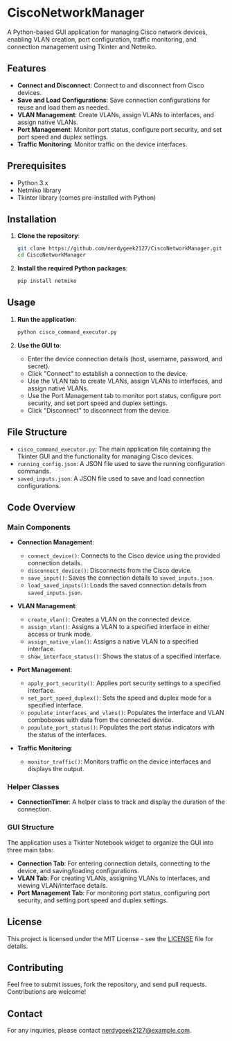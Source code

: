 # CiscoNetworkManager

A Python-based GUI application for managing Cisco network devices, enabling VLAN creation, port configuration, traffic monitoring, and connection management using Tkinter and Netmiko.

## Features

- **Connect and Disconnect**: Connect to and disconnect from Cisco devices.
- **Save and Load Configurations**: Save connection configurations for reuse and load them as needed.
- **VLAN Management**: Create VLANs, assign VLANs to interfaces, and assign native VLANs.
- **Port Management**: Monitor port status, configure port security, and set port speed and duplex settings.
- **Traffic Monitoring**: Monitor traffic on the device interfaces.

## Prerequisites

- Python 3.x
- Netmiko library
- Tkinter library (comes pre-installed with Python)

## Installation

1. **Clone the repository**:
    ```sh
    git clone https://github.com/nerdygeek2127/CiscoNetworkManager.git
    cd CiscoNetworkManager
    ```

2. **Install the required Python packages**:
    ```sh
    pip install netmiko
    ```

## Usage

1. **Run the application**:
    ```sh
    python cisco_command_executor.py
    ```

2. **Use the GUI to**:
    - Enter the device connection details (host, username, password, and secret).
    - Click "Connect" to establish a connection to the device.
    - Use the VLAN tab to create VLANs, assign VLANs to interfaces, and assign native VLANs.
    - Use the Port Management tab to monitor port status, configure port security, and set port speed and duplex settings.
    - Click "Disconnect" to disconnect from the device.

## File Structure

- `cisco_command_executor.py`: The main application file containing the Tkinter GUI and the functionality for managing Cisco devices.
- `running_config.json`: A JSON file used to save the running configuration commands.
- `saved_inputs.json`: A JSON file used to save and load connection configurations.

## Code Overview

### Main Components

- **Connection Management**:
  - `connect_device()`: Connects to the Cisco device using the provided connection details.
  - `disconnect_device()`: Disconnects from the Cisco device.
  - `save_input()`: Saves the connection details to `saved_inputs.json`.
  - `load_saved_inputs()`: Loads the saved connection details from `saved_inputs.json`.

- **VLAN Management**:
  - `create_vlan()`: Creates a VLAN on the connected device.
  - `assign_vlan()`: Assigns a VLAN to a specified interface in either access or trunk mode.
  - `assign_native_vlan()`: Assigns a native VLAN to a specified interface.
  - `show_interface_status()`: Shows the status of a specified interface.

- **Port Management**:
  - `apply_port_security()`: Applies port security settings to a specified interface.
  - `set_port_speed_duplex()`: Sets the speed and duplex mode for a specified interface.
  - `populate_interfaces_and_vlans()`: Populates the interface and VLAN comboboxes with data from the connected device.
  - `populate_port_status()`: Populates the port status indicators with the status of the interfaces.

- **Traffic Monitoring**:
  - `monitor_traffic()`: Monitors traffic on the device interfaces and displays the output.

### Helper Classes

- **ConnectionTimer**: A helper class to track and display the duration of the connection.

### GUI Structure

The application uses a Tkinter Notebook widget to organize the GUI into three main tabs:
- **Connection Tab**: For entering connection details, connecting to the device, and saving/loading configurations.
- **VLAN Tab**: For creating VLANs, assigning VLANs to interfaces, and viewing VLAN/interface details.
- **Port Management Tab**: For monitoring port status, configuring port security, and setting port speed and duplex settings.

## License

This project is licensed under the MIT License - see the [LICENSE](LICENSE) file for details.

## Contributing

Feel free to submit issues, fork the repository, and send pull requests. Contributions are welcome!

## Contact

For any inquiries, please contact nerdygeek2127@example.com.

